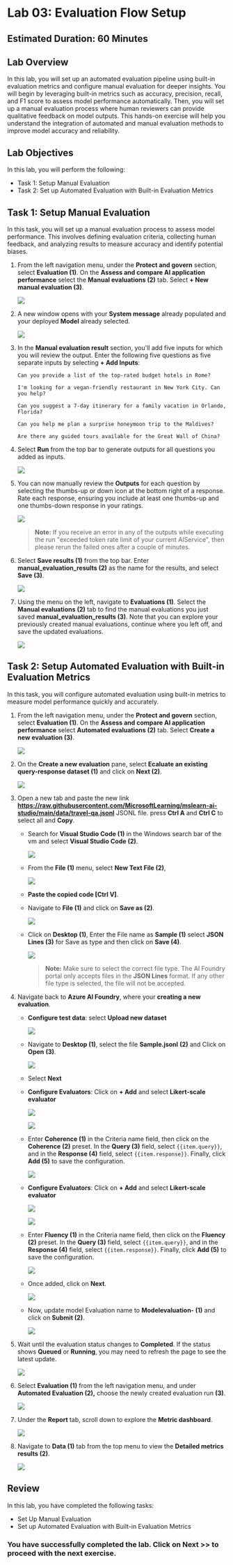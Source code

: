 # Lab 03: Evaluation Flow Setup

## Estimated Duration: 60 Minutes

## Lab Overview
In this lab, you will set up an automated evaluation pipeline using built-in evaluation metrics and configure manual evaluation for deeper insights. You will begin by leveraging built-in metrics such as accuracy, precision, recall, and F1 score to assess model performance automatically. Then, you will set up a manual evaluation process where human reviewers can provide qualitative feedback on model outputs. This hands-on exercise will help you understand the integration of automated and manual evaluation methods to improve model accuracy and reliability.

## Lab Objectives
In this lab, you will perform the following:
- Task 1: Setup Manual Evaluation
- Task 2: Set up Automated Evaluation with Built-in Evaluation Metrics

## Task 1: Setup Manual Evaluation

In this task, you will set up a manual evaluation process to assess model performance. This involves defining evaluation criteria, collecting human feedback, and analyzing results to measure accuracy and identify potential biases. 

1. From the left navigation menu, under the **Protect and govern** section, select **Evaluation (1)**. On the **Assess and compare AI application performance** select the **Manual evaluations (2)** tab. Select **+ New manual evaluation (3)**.

   ![](./media/4-7-25-l3-1.png)

1. A new window opens with your **System message** already populated and your deployed **Model** already selected.

   ![](./media/4-7-25-l3-2.png)

1. In the **Manual evaluation result** section, you'll add five inputs for which you will review the output. Enter the following five questions as five separate inputs by selecting **+ Add Inputs**:

   `Can you provide a list of the top-rated budget hotels in Rome?`

   `I'm looking for a vegan-friendly restaurant in New York City. Can you help?`

   `Can you suggest a 7-day itinerary for a family vacation in Orlando, Florida?`

   `Can you help me plan a surprise honeymoon trip to the Maldives?`

   `Are there any guided tours available for the Great Wall of China?`

1. Select **Run** from the top bar to generate outputs for all questions you added as inputs.

    ![](./media/4-7-25-l3-3.png)

1. You can now manually review the **Outputs** for each question by selecting the thumbs-up or down icon at the bottom right of a response. Rate each response, ensuring you include at least one thumbs-up and one thumbs-down response in your ratings.

   ![](./media/d51.png)

   > **Note:** If you receive an error in any of the outputs while executing the run "exceeded token rate limit of your current AIService", then please rerun the failed ones after a couple of minutes.

1. Select **Save results (1)** from the top bar. Enter **manual_evaluation_results (2)** as the name for the results, and select **Save (3)**.

   ![](./media/gpt-4-demo18-1.png)
   
1. Using the menu on the left, navigate to **Evaluations (1)**. Select the **Manual evaluations (2)** tab to find the manual evaluations you just saved **manual_evaluation_results (3)**. Note that you can explore your previously created manual evaluations, continue where you left off, and save the updated evaluations.

   ![](./media/manual-1.png)

## Task 2: Setup Automated Evaluation with Built-in Evaluation Metrics

In this task, you will configure automated evaluation using built-in metrics to measure model performance quickly and accurately.

1. From the left navigation menu, under the **Protect and govern** section, select **Evaluation (1)**. On the **Assess and compare AI application performance** select **Automated evaluations (2)** tab. Select **Create a new evaluation (3)**.

   ![](./media/4-7-25-l3-4.png)

1. On the **Create a new evaluation** pane, select **Ecaluate an existing query-response dataset (1)** and click on **Next (2)**.

   ![](./media/4-7-25-l3-5.png)

1. Open a new tab and paste the new link **https://raw.githubusercontent.com/MicrosoftLearning/mslearn-ai-studio/main/data/travel-qa.jsonl** JSONL file. press **Ctrl A** 
      and **Ctrl C** to select all and **Copy**.
  
    - Search for **Visual Studio Code (1)** in the Windows search bar of the vm and select **Visual Studio Code (2)**.

       ![](./media/vsc.png)

    - From the **File (1)** menu, select **New Text File (2)**, 

       ![](./media/d8.png)

    - **Paste the copied code [Ctrl  V]**.

    - Navigate to **File (1)** and click on **Save as (2)**.    

       ![](./media/d9.png)    

    - Click on **Desktop (1)**, Enter the File name as **Sample (1)** select **JSON Lines (3)** for Save as type and then click on **Save (4)**.

       ![](./media/d10.png)

      > **Note:** Make sure to select the correct file type. The AI Foundry portal only accepts files in the **JSON Lines** format. If any other file type is selected, the file will not be accepted.

1. Navigate back to **Azure AI Foundry**, where your **creating a new evaluation**.
   
    - **Configure test data**: select **Upload new dataset**
  
         ![](./media/uplddata.png)

    - Navigate to **Desktop (1)**, select the file **Sample.jsonl** **(2)** and Click on **Open** **(3)**.

      ![](./media/dex30.png)   

    - Select **Next** 

    - **Configure Evaluators**: Click on **+ Add** and select **Likert-scale evaluator**

      ![](./media/4-7-25-l3-new.png)
      
      ![](./media/4-7-25-l3-7.png)
      
    - Enter **Coherence (1)** in the Criteria name field, then click on the **Coherence (2)** preset. In the **Query (3)** field, select `{{item.query}}`, and in the **Response (4)** field, select `{{item.response}}`. Finally, click **Add (5)** to save the configuration.  

      ![](./media/4-7-25-l3-6.png)

    - **Configure Evaluators**: Click on **+ Add** and select **Likert-scale evaluator**

      ![](./media/addecallas-1.png)
      
      ![](./media/4-7-25-l3-7.png)

    - Enter **Fluency (1)** in the Criteria name field, then click on the **Fluency (2)** preset. In the **Query (3)** field, select `{{item.query}}`, and in the **Response (4)** field, select `{{item.response}}`. Finally, click **Add (5)** to save the configuration.  

      ![](./media/4-7-25-l3-8.png)
    
    - Once added, click on **Next**.

      ![](./media/addededddd-1.png)

   - Now, update model Evaluation name to  **Modelevaluation-<inject key="DeploymentID" enableCopy="false"/> (1)** and click on **Submit (2)**.
     
     ![](./media/4-7-25-l3-9.png)
     
1. Wait until the evaluation status changes to **Completed**. If the status shows **Queued** or **Running**, you may need to refresh the page to see the latest update.

   ![](./media/refreshhhh-1.png)

1. Select **Evaluation (1)** from the left navigation menu, and under **Automated Evaluation (2),** choose the newly created evaluation run **(3)**.

   ![](./media/4-7-25-l3-10.png)

1. Under the **Report** tab, scroll down to explore the **Metric dashboard**.

    ![](./media/4-7-25-l3-11.png)

1. Navigate to **Data (1)** tab from the top menu to view the **Detailed metrics results (2)**.    

    ![](./media/4-7-25-l3-12.png)

## Review
In this lab, you have completed the following tasks:
- Set Up Manual Evaluation
- Set up Automated Evaluation with Built-in Evaluation Metrics

### You have successfully completed the lab. Click on **Next >>** to proceed with the next exercise.
